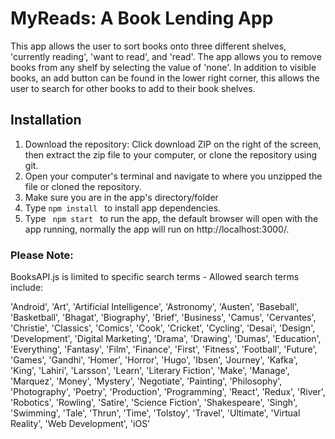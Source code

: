 <h1>MyReads: A Book Lending App</h1>
<p>This app allows the user to sort books onto three different shelves, 'currently reading',
'want to read', and 'read'. The app allows you to remove books from any shelf by selecting the
value of 'none'. In addition to visible books, an add button can be found in the lower
right corner, this allows the user to search for other books to add to their book shelves.  </p>
<h2>Installation</h2>
<ol>
<li>Download the repository:
    Click download ZIP on the right of the screen, then extract the zip file to your computer, or clone the repository using git.
<li>Open your computer's terminal and navigate to where you unzipped the file or cloned the repository.
<li>Make sure you are in the app's directory/folder
<li>Type <code>npm install </code> to install app dependencies.
<li>Type <code> npm start </code> to run the app, the default browser will open with the app running,
normally the app will run on http://localhost:3000/.
</ol>

<h3>Please Note:</h3>
<p>BooksAPI.js is limited to specific search terms - Allowed search terms include:</p>
<p> 'Android', 'Art', 'Artificial Intelligence', 'Astronomy', 'Austen', 'Baseball', 'Basketball',
'Bhagat', 'Biography', 'Brief', 'Business', 'Camus', 'Cervantes', 'Christie', 'Classics', 'Comics',
'Cook', 'Cricket', 'Cycling', 'Desai', 'Design', 'Development', 'Digital Marketing', 'Drama',
'Drawing', 'Dumas', 'Education', 'Everything', 'Fantasy', 'Film', 'Finance', 'First', 'Fitness',
'Football', 'Future', 'Games', 'Gandhi', 'Homer', 'Horror', 'Hugo', 'Ibsen', 'Journey', 'Kafka',
'King', 'Lahiri', 'Larsson', 'Learn', 'Literary Fiction', 'Make', 'Manage', 'Marquez', 'Money',
'Mystery', 'Negotiate', 'Painting', 'Philosophy', 'Photography', 'Poetry', 'Production',
'Programming', 'React', 'Redux', 'River', 'Robotics', 'Rowling', 'Satire', 'Science Fiction',
'Shakespeare', 'Singh', 'Swimming', 'Tale', 'Thrun', 'Time', 'Tolstoy', 'Travel', 'Ultimate',
'Virtual Reality', 'Web Development', 'iOS'</p>